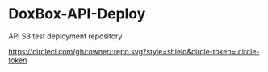 # DoxBox-API-Deploy
API S3 test deployment repository

https://circleci.com/gh/:owner/:repo.svg?style=shield&circle-token=:circle-token
